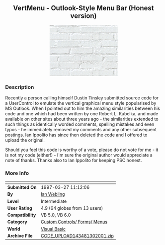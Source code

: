 ﻿<div align="center">

## VertMenu \- Outlook\-Style Menu Bar \(Honest version\)

<img src="Light_Grey_Brick8.gif">
</div>

### Description

Recently a person calling himself Dustin Tinsley submitted source code for a UserControl to emulate the vertical graphical menu style popularised by MS Outlook. When I pointed out to him the amazing similarities between his code and one which had been written by one Robert L. Kubelka, and made available on other sites about three years ago - the similarities extended to such things as identically worded comments, spelling mistakes and even typos - he immediately removed my comments and any other subsequent postings. Ian Ippolito has since then deleted the code and I offered to upload the original.

Should you feel this code is worthy of a vote, please do not vote for me - it is not my code (either!) - I'm sure the original author would appreciate a note of thanks. Thanks also to Ian Ippolito for keeping PSC honest.
 
### More Info
 


<span>             |<span>
---                |---
**Submitted On**   |1997-03-27 11:12:06
**By**             |[Ian Webling](https://github.com/Planet-Source-Code/PSCIndex/blob/master/ByAuthor/ian-webling.md)
**Level**          |Intermediate
**User Rating**    |4.9 (64 globes from 13 users)
**Compatibility**  |VB 5\.0, VB 6\.0
**Category**       |[Custom Controls/ Forms/  Menus](https://github.com/Planet-Source-Code/PSCIndex/blob/master/ByCategory/custom-controls-forms-menus__1-4.md)
**World**          |[Visual Basic](https://github.com/Planet-Source-Code/PSCIndex/blob/master/ByWorld/visual-basic.md)
**Archive File**   |[CODE\_UPLOAD143481302001\.zip](https://github.com/Planet-Source-Code/ian-webling-vertmenu-outlook-style-menu-bar-honest-version__1-14855/archive/master.zip)








